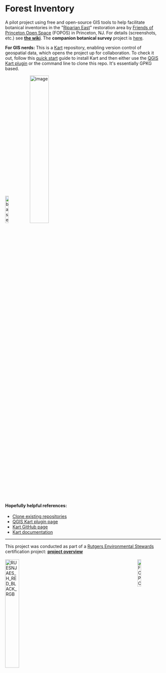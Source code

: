 # Forest Inventory

A pilot project using free and open-source GIS tools to help facilitate botanical inventories in the "[Riparian East](https://www.fopos.org/riparian-restoration-project)" restoration area by [Friends of Princeton Open Space](https://www.fopos.org/) (FOPOS) in Princeton, NJ. For details (screenshots, etc.) see **[the wiki](https://github.com/pmgreen/forest_inventory/wiki)**. The **companion botanical survey** project is [here](https://github.com/pmgreen/riparian_east_botanical).  

**For GIS nerds:** This is a [Kart](https://kartproject.org/) repository, enabling version control of geospatial data, which opens the project up for collaboration. To check it out, follow this [quick start](https://docs.kartproject.org/en/latest/pages/quick_guide.html#quick-guide) guide to install Kart and then either use the [QGIS Kart plugin](https://plugins.qgis.org/plugins/kart/) or the command line to clone this repo. It's essentially GPKG based.

<img width="15%" alt="baseline_QField" src="https://github.com/user-attachments/assets/72c60e4d-03e2-4c01-8b76-51ff13e9bd5d" />
 <a href="https://pmgreen.github.io/fopos_forest//"><img width="35%" alt="image" src="https://github.com/user-attachments/assets/f0f4fe8f-5f1d-480d-9010-8db75e1c94f7" /></a>

#### Hopefully helpful references:
- [Clone existing repositories](https://docs.kartproject.org/en/latest/pages/commands/kart_clone.html#clone-existing-repositories)
- [QGIS Kart plugin page](https://plugins.qgis.org/plugins/kart/)
- [Kart GitHub page](https://github.com/koordinates/kart)
- [Kart documentation](https://docs.kartproject.org/en/latest/)

***
This project was conducted as part of a [Rutgers Environmental Stewards](https://envirostewards.rutgers.edu/) certification project: **[project overview](https://pmgreen.github.io/res/)**<br /><br />
<img width="30%" align="left" alt="RUESNJAES_H_RED_BLACK_RGB" src="https://github.com/user-attachments/assets/14a2e5f2-5bdb-4aa2-8ac4-33199d91b2f8" />
<img width="15%" align="right" alt="FOPOS bw horiz" src="https://github.com/user-attachments/assets/aa207b05-f183-4d2e-a38f-b893461c0a3e" />
